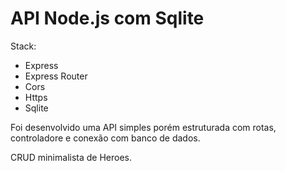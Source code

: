 # API Node.js com Sqlite

Stack:
- Express
- Express Router
- Cors
- Https
- Sqlite

Foi desenvolvido uma API simples porém estruturada com rotas, controladore e conexão com banco de dados.

CRUD minimalista de Heroes.